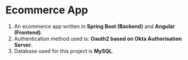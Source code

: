 # Ecommerce App
1) An ecommerce app written in <b>Spring Boot (Backend)</b> and <b>Angular (Frontend)</b>.
2) Authentication method used is: <b>Oauth2 based on Okta Authorisation Server</b>.
3) Database used for this project is <b>MySQL</b>. 
